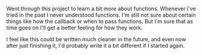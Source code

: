 Went through this project to learn a bit more about functions. Whenever i've tried in the past I never understood functions.  I'm still not sure about certain things like how the callback or when to pass functions.  But I'm sure that as time goes on I'll get a better feeling for how they work.

I feel like this could be written much cleaner in the future, and even now after just finishing it, I'd probably write it a bit different if I started again.